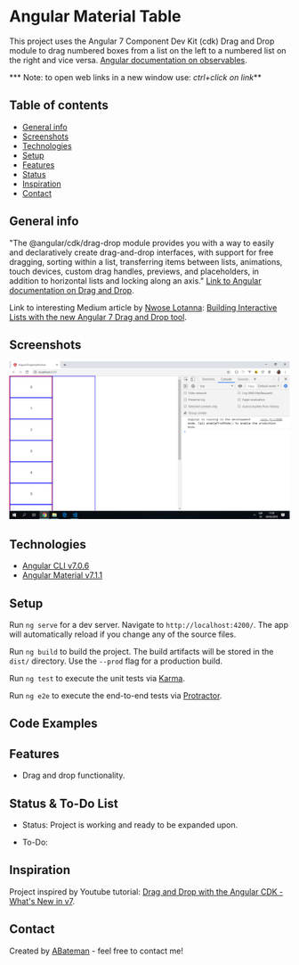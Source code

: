 # Angular Material Table

This project uses the Angular 7 Component Dev Kit (cdk) Drag and Drop module to drag numbered boxes from a list on the left to a numbered list on the right and vice versa. [Angular documentation on observables](https://angular.io/guide/observables).

*** Note: to open web links in a new window use: _ctrl+click on link_**

## Table of contents

* [General info](#general-info)
* [Screenshots](#screenshots)
* [Technologies](#technologies)
* [Setup](#setup)
* [Features](#features)
* [Status](#status)
* [Inspiration](#inspiration)
* [Contact](#contact)

## General info

"The @angular/cdk/drag-drop module provides you with a way to easily and declaratively create drag-and-drop interfaces, with support for free dragging, sorting within a list, transferring items between lists, animations, touch devices, custom drag handles, previews, and placeholders, in addition to horizontal lists and locking along an axis."
[Link to Angular documentation on Drag and Drop](https://material.angular.io/cdk/drag-drop/overview).

Link to interesting Medium article by [Nwose Lotanna](https://blog.angularindepth.com/@viclotana): [Building Interactive Lists with the new Angular 7 Drag and Drop tool](https://blog.angularindepth.com/building-interactive-lists-with-the-new-angular-7-drag-and-drop-tool-5f2402f8cb27).

## Screenshots

![Example screenshot](./img/dragAndDrop.png)

## Technologies

* [Angular CLI v7.0.6](https://github.com/angular/angular-cli)
* [Angular Material v7.1.1](https://material.angular.io/)

## Setup

Run `ng serve` for a dev server. Navigate to `http://localhost:4200/`. The app will automatically reload if you change any of the source files.

Run `ng build` to build the project. The build artifacts will be stored in the `dist/` directory. Use the `--prod` flag for a production build.

Run `ng test` to execute the unit tests via [Karma](https://karma-runner.github.io).

Run `ng e2e` to execute the end-to-end tests via [Protractor](http://www.protractortest.org/).

## Code Examples

## Features

* Drag and drop functionality.

## Status & To-Do List

* Status: Project is working and ready to be expanded upon.

* To-Do:

## Inspiration

Project inspired by Youtube tutorial: [Drag and Drop with the Angular CDK - What's New in v7](https://www.youtube.com/watch?v=t1CrWLGxQPk).

## Contact

Created by [ABateman](https://www.andrewbateman.org) - feel free to contact me!
